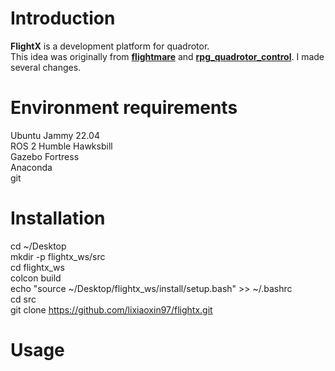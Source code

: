 Introduction
============
**FlightX** is a development platform for quadrotor.  
This idea was originally from **[flightmare](https://github.com/uzh-rpg/flightmare)** and **[rpg_quadrotor_control](https://github.com/uzh-rpg/rpg_quadrotor_control)**. I made several changes.

Environment requirements
========================
Ubuntu Jammy 22.04  
ROS 2 Humble Hawksbill  
Gazebo Fortress  
Anaconda  
git

Installation
============
cd ~/Desktop  
mkdir -p flightx_ws/src  
cd flightx_ws  
colcon build  
echo "source ~/Desktop/flightx_ws/install/setup.bash" >> ~/.bashrc  
cd src  
git clone https://github.com/lixiaoxin97/flightx.git  

Usage
=====
